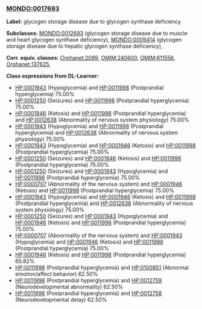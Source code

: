 
### [MONDO:0017693](http://purl.obolibrary.org/obo/MONDO_0017693)
**Label:** glycogen storage disease due to glycogen synthase deficiency

**Subclasses:** [MONDO:0012693](http://purl.obolibrary.org/obo/MONDO_0012693) (glycogen storage disease due to muscle and heart glycogen synthase deficiency), [MONDO:0009414](http://purl.obolibrary.org/obo/MONDO_0009414) (glycogen storage disease due to hepatic glycogen synthase deficiency), 

**Corr. equiv. classes:** [Orphanet:2089](http://www.orpha.net/ORDO/Orphanet_2089), [OMIM:240600](http://purl.obolibrary.org/obo/OMIM_240600), [OMIM:611556](http://purl.obolibrary.org/obo/OMIM_611556), [Orphanet:137625](http://www.orpha.net/ORDO/Orphanet_137625), 

**Class expressions from DL-Learner:**

- [HP:0001943](http://purl.obolibrary.org/obo/HP_0001943) (Hypoglycemia) and [HP:0011998](http://purl.obolibrary.org/obo/HP_0011998) (Postprandial hyperglycemia) 75.00%
- [HP:0001250](http://purl.obolibrary.org/obo/HP_0001250) (Seizures) and [HP:0011998](http://purl.obolibrary.org/obo/HP_0011998) (Postprandial hyperglycemia) 75.00%
- [HP:0001946](http://purl.obolibrary.org/obo/HP_0001946) (Ketosis) and [HP:0011998](http://purl.obolibrary.org/obo/HP_0011998) (Postprandial hyperglycemia) and [HP:0012638](http://purl.obolibrary.org/obo/HP_0012638) (Abnormality of nervous system physiology) 75.00%
- [HP:0001943](http://purl.obolibrary.org/obo/HP_0001943) (Hypoglycemia) and [HP:0011998](http://purl.obolibrary.org/obo/HP_0011998) (Postprandial hyperglycemia) and [HP:0012638](http://purl.obolibrary.org/obo/HP_0012638) (Abnormality of nervous system physiology) 75.00%
- [HP:0001943](http://purl.obolibrary.org/obo/HP_0001943) (Hypoglycemia) and [HP:0001946](http://purl.obolibrary.org/obo/HP_0001946) (Ketosis) and [HP:0011998](http://purl.obolibrary.org/obo/HP_0011998) (Postprandial hyperglycemia) 75.00%
- [HP:0001250](http://purl.obolibrary.org/obo/HP_0001250) (Seizures) and [HP:0001946](http://purl.obolibrary.org/obo/HP_0001946) (Ketosis) and [HP:0011998](http://purl.obolibrary.org/obo/HP_0011998) (Postprandial hyperglycemia) 75.00%
- [HP:0001250](http://purl.obolibrary.org/obo/HP_0001250) (Seizures) and [HP:0001943](http://purl.obolibrary.org/obo/HP_0001943) (Hypoglycemia) and [HP:0011998](http://purl.obolibrary.org/obo/HP_0011998) (Postprandial hyperglycemia) 75.00%
- [HP:0000707](http://purl.obolibrary.org/obo/HP_0000707) (Abnormality of the nervous system) and [HP:0001946](http://purl.obolibrary.org/obo/HP_0001946) (Ketosis) and [HP:0011998](http://purl.obolibrary.org/obo/HP_0011998) (Postprandial hyperglycemia) 75.00%
- [HP:0001943](http://purl.obolibrary.org/obo/HP_0001943) (Hypoglycemia) and [HP:0001946](http://purl.obolibrary.org/obo/HP_0001946) (Ketosis) and [HP:0011998](http://purl.obolibrary.org/obo/HP_0011998) (Postprandial hyperglycemia) and [HP:0012638](http://purl.obolibrary.org/obo/HP_0012638) (Abnormality of nervous system physiology) 75.00%
- [HP:0001250](http://purl.obolibrary.org/obo/HP_0001250) (Seizures) and [HP:0001943](http://purl.obolibrary.org/obo/HP_0001943) (Hypoglycemia) and [HP:0001946](http://purl.obolibrary.org/obo/HP_0001946) (Ketosis) and [HP:0011998](http://purl.obolibrary.org/obo/HP_0011998) (Postprandial hyperglycemia) 75.00%
- [HP:0000707](http://purl.obolibrary.org/obo/HP_0000707) (Abnormality of the nervous system) and [HP:0001943](http://purl.obolibrary.org/obo/HP_0001943) (Hypoglycemia) and [HP:0001946](http://purl.obolibrary.org/obo/HP_0001946) (Ketosis) and [HP:0011998](http://purl.obolibrary.org/obo/HP_0011998) (Postprandial hyperglycemia) 75.00%
- [HP:0001946](http://purl.obolibrary.org/obo/HP_0001946) (Ketosis) and [HP:0011998](http://purl.obolibrary.org/obo/HP_0011998) (Postprandial hyperglycemia) 65.82%
- [HP:0011998](http://purl.obolibrary.org/obo/HP_0011998) (Postprandial hyperglycemia) and [HP:0100851](http://purl.obolibrary.org/obo/HP_0100851) (Abnormal emotion/affect behavior) 62.50%
- [HP:0011998](http://purl.obolibrary.org/obo/HP_0011998) (Postprandial hyperglycemia) and [HP:0012759](http://purl.obolibrary.org/obo/HP_0012759) (Neurodevelopmental abnormality) 62.50%
- [HP:0011998](http://purl.obolibrary.org/obo/HP_0011998) (Postprandial hyperglycemia) and [HP:0012758](http://purl.obolibrary.org/obo/HP_0012758) (Neurodevelopmental delay) 62.50%


